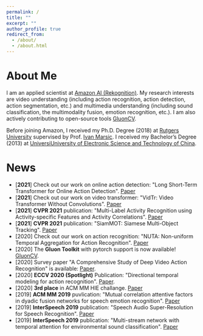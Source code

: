 ```yaml
---
permalink: /
title: ""
excerpt: ""
author_profile: true
redirect_from: 
  - /about/
  - /about.html
---
```


# About Me
I am an applied scientist at [Amazon AI (Rekognition)](https://aws.amazon.com/rekognition/).
My research interests are video understanding (including action recognition, action detection, action segmentation, etc.) and multimedia understanding (including sound classification, the multimodality fusion, emotion recognition, etc.). I am also actively contributing to open-source tools [GluonCV](https://cv.gluon.ai/).

Before joining Amazon, I received my Ph.D. Degree (2018) at [Rutgers University](https://www.rutgers.edu/) supervised by Prof. [Ivan Marsic](https://www.ece.rutgers.edu/~marsic/).
I received my Bachelor’s Degree (2013) at [UniversiUniversity of Electronic Science and Technology of China](https://www.uestc.edu.cn/).


# News
* [**2021**] Check out our work on online action detection: "Long Short-Term Transformer for Online Action Detection". [Paper](https://arxiv.org/abs/2107.03377)
* [**2021**] Check out our work on video transformer: "VidTr: Video Transformer Without Convolutions". [Paper](https://arxiv.org/abs/2104.11746)
* [**2021**] **CVPR 2021** publication: "Multi-Label Activity Recognition using Activity-specific Features and Activity Correlations". [Paper](https://openaccess.thecvf.com/content/CVPR2021/papers/Zhang_Multi-Label_Activity_Recognition_Using_Activity-Specific_Features_and_Activity_Correlations_CVPR_2021_paper.pdf)
* [**2021**] **CVPR 2021** publication: "SiamMOT: Siamese Multi-Object Tracking". [Paper](https://openaccess.thecvf.com/content/CVPR2021/papers/Shuai_SiamMOT_Siamese_Multi-Object_Tracking_CVPR_2021_paper.pdf)
* [2020] Check out our work on action recognition: "NUTA: Non-uniform Temporal Aggregation for Action Recognition". [Paper](https://arxiv.org/pdf/2012.08041.pdf)
* [2020] The **Gluon Toolkit** with pytorch support is now available! [GluonCV](https://cv.gluon.ai/).
* [2020] Survey paper "A Comprehensive Study of Deep Video Action Recognition" is available: [Paper](https://arxiv.org/abs/2012.06567).
* [2020] **ECCV 2020 (Spotlight)** Publication: "Directional temporal modeling for action recognition". [Paper](https://assets.amazon.science/67/d7/e6b2da584d57b6928b652fc75fa1/directional-temporal-modeling-for-action-recognition.pdf).
* [2020] **3rd place** in ACM MM HIE challange. [Paper](https://dl.acm.org/doi/abs/10.1145/3394171.3416297)
* [2019] **ACM MM 2019** puvlication: "Mutual correlation attentive factors in dyadic fusion networks for speech emotion recognition". [Paper](https://dl.acm.org/doi/abs/10.1145/3343031.3351039)
* [2019] **InterSpeech 2019** publication: "Speech Audio Super-Resolution for Speech Recognition". [Paper](https://www.isca-speech.org/archive/Interspeech_2019/pdfs/3043.pdf)
* [2019] **InterSpeech 2019** publication: "Multi-stream network with temporal attention for environmental sound classification". [Paper](https://www.isca-speech.org/archive/Interspeech_2019/pdfs/3019.pdf)
